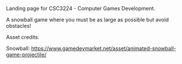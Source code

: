 Landing page for CSC3224 - Computer Games Development.

A snowball game where you must be as large as possible but avoid obstacles!

Asset credits:

Snowball: https://www.gamedevmarket.net/asset/animated-snowball-game-projectile/
